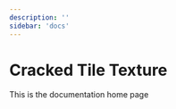 ```yaml
---
description: ''
sidebar: 'docs'
---
```


# Cracked Tile Texture

This is the documentation home page